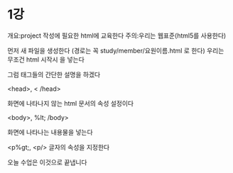 <h1>1강</h1>

개요:project 작성에 필요한 html에 교육한다
주의:우리는 웹표준(html5를 사용한다)

먼저 새 파일을 생성한다
(경로는 꼭 study/member/요원이름.html 로 한다)
우리는 무조건 html 시작시 <!doctype html>을 넣는다

그럼 태그들의 간단한 설명을 하겠다

&lt;head&gt;, &lt; /head&gt;

화면에 나타나지 않는 html 문서의 속성 설정이다

&lt;body&gt;, %lt; /body&gt;

화면에 나타나는 내용물을 넣는다

&lt;p%gt;, &lt;p/&gt;
글자의 속성을 지정한다

오늘 수업은 이것으로 끝냅니다
